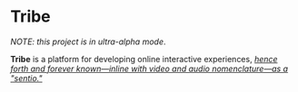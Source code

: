 # Tribe

*NOTE: this project is in ultra-alpha mode*.

**Tribe** is a platform for developing online interactive experiences, [*hence forth and forever known—inline with video and audio nomenclature—as a "sentio."*](https://medium.com/@arxpoetica/a-new-mythology-6ab0aaad0f37)
